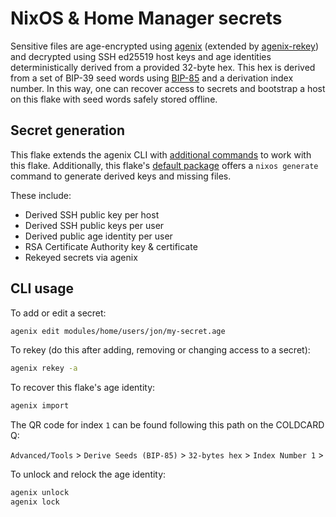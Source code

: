 # NixOS & Home Manager secrets

Sensitive files are age-encrypted using
[agenix](https://github.com/ryantm/agenix) (extended by
[agenix-rekey](https://github.com/oddlama/agenix-rekey)) and decrypted using SSH
ed25519 host keys and age identities deterministically derived from a provided
32-byte hex. This hex is derived from a set of BIP-39 seed words using
[BIP-85](https://coldcard.com/docs/bip85/) and a derivation index number. In
this way, one can recover access to secrets and bootstrap a host on this flake
with seed words safely stored offline.

## Secret generation

This flake extends the agenix CLI with
[additional commands](https://github.com/suderman/nixos/tree/main/packages/agenix)
to work with this flake. Additionally, this flake's
[default package](https://github.com/suderman/nixos/tree/main/packages/nixos)
offers a `nixos generate` command to generate derived keys and missing files.

These include:

- Derived SSH public key per host
- Derived SSH public keys per user
- Derived public age identity per user
- RSA Certificate Authority key & certificate
- Rekeyed secrets via agenix

## CLI usage

To add or edit a secret:

```sh
agenix edit modules/home/users/jon/my-secret.age
```

To rekey (do this after adding, removing or changing access to a secret):

```sh
agenix rekey -a
```

To recover this flake's age identity:

```sh
agenix import
```

The QR code for index `1` can be found following this path on the COLDCARD Q:

`Advanced/Tools` > `Derive Seeds (BIP-85)` > `32-bytes hex` > `Index Number 1` >

To unlock and relock the age identity:

```sh
agenix unlock
agenix lock
```
